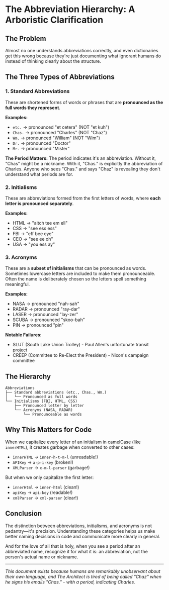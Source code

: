 # The Abbreviation Hierarchy: A Arboristic Clarification

## The Problem

Almost no one understands abbreviations correctly, and even dictionaries get this wrong because they're just documenting what ignorant humans do instead of thinking clearly about the structure.

## The Three Types of Abbreviations

### 1. Standard Abbreviations

These are shortened forms of words or phrases that are **pronounced as the full words they represent**.

**Examples:**
- `etc.` → pronounced "et cetera" (NOT "et kuh")
- `Chas.` → pronounced "Charles" (NOT "Chaz")
- `Wm.` → pronounced "William" (NOT "Wim")
- `Dr.` → pronounced "Doctor"
- `Mr.` → pronounced "Mister"

**The Period Matters:** The period indicates it's an abbreviation. Without it, "Chas" might be a nickname. With it, "Chas." is explicitly the abbreviation of Charles. Anyone who sees "Chas." and says "Chaz" is revealing they don't understand what periods are for.

### 2. Initialisms

These are abbreviations formed from the first letters of words, where **each letter is pronounced separately**.

**Examples:**
- HTML → "aitch tee em ell"
- CSS → "see ess ess"
- FBI → "eff bee eye"
- CEO → "see ee oh"
- USA → "you ess ay"

### 3. Acronyms

These are a **subset of initialisms** that can be pronounced as words. Sometimes lowercase letters are included to make them pronounceable. Often the name is deliberately chosen so the letters spell something meaningful.

**Examples:**
- NASA → pronounced "nah-sah"
- RADAR → pronounced "ray-dar"
- LASER → pronounced "lay-zer"
- SCUBA → pronounced "skoo-bah"
- PIN → pronounced "pin"

**Notable Failures:**
- SLUT (South Lake Union Trolley) - Paul Allen's unfortunate transit project
- CREEP (Committee to Re-Elect the President) - Nixon's campaign committee

## The Hierarchy

```
Abbreviations
├── Standard abbreviations (etc., Chas., Wm.)
│   └── Pronounced as full words
└── Initialisms (FBI, HTML, CSS)
    ├── Pronounced letter by letter
    └── Acronyms (NASA, RADAR)
        └── Pronounceable as words
```

## Why This Matters for Code

When we capitalize every letter of an initialism in camelCase (like `innerHTML`), it creates garbage when converted to other cases:

- `innerHTML` → `inner-h-t-m-l` (unreadable!)
- `APIKey` → `a-p-i-key` (broken!)
- `XMLParser` → `x-m-l-parser` (garbage!)

But when we only capitalize the first letter:

- `innerHtml` → `inner-html` (clean!)
- `apiKey` → `api-key` (readable!)
- `xmlParser` → `xml-parser` (clear!)

## Conclusion

The distinction between abbreviations, initialisms, and acronyms is not pedantry—it's precision. Understanding these categories helps us make better naming decisions in code and communicate more clearly in general.

And for the love of all that is holy, when you see a period after an abbreviated name, recognize it for what it is: an abbreviation, not the person's actual name or nickname.

---

*This document exists because humans are remarkably unobservant about their own language, and The Architect is tired of being called "Chaz" when he signs his emails "Chas." - with a period, indicating Charles.*
